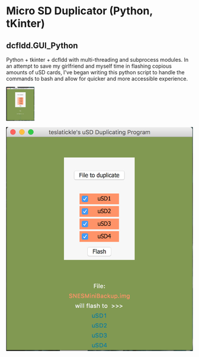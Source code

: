 # Micro SD Duplicator (Python, tKinter)                                                                                                                                                                                                                 

## dcfldd.GUI_Python
Python + tkinter + dcfldd with multi-threading and subprocess modules. In an attempt to save my girlfriend and myself time in flashing copious amounts of uSD cards, I've began writing this python script to handle the commands to bash and allow for quicker and more accessible experience.


<img src="example1.png" width="15%"/>


![gui example two](/example2.png?s=500)
